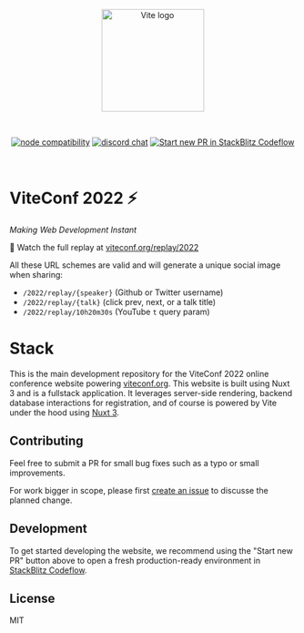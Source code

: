 <p align="center">
  <a href="https://viteconf.org" target="_blank" rel="noopener noreferrer">
    <img width="180" src="https://viteconf.org/images/viteconf.svg" alt="Vite logo">
  </a>
</p>
<br/>
<p align="center">
  <a href="https://nodejs.org/en/about/releases/"><img src="https://img.shields.io/node/v/vite.svg" alt="node compatibility"></a>
  <a href="https://chat.vitejs.dev"><img src="https://img.shields.io/badge/chat-discord-blue?style=flat&logo=discord" alt="discord chat"></a>
  <a href="https://stackblitz.com/~/github.com/stackblitz/viteconf"><img src="https://developer.stackblitz.com/img/start_pr_dark_small.svg" alt="Start new PR in StackBlitz Codeflow"></a>
</p>
<br/>

# ViteConf 2022 ⚡

*Making Web Development Instant*

💜 Watch the full replay at [viteconf.org/replay/2022](https://viteconf.org/replay/2022)
 
All these URL schemes are valid and will generate a unique social image when sharing:
- `/2022/replay/{speaker}` (Github or Twitter username)
- `/2022/replay/{talk}` (click prev, next, or a talk title)
- `/2022/replay/10h20m30s` (YouTube `t` query param)

# Stack

This is the main development repository for the ViteConf 2022 online conference website powering [viteconf.org](https://viteconf.org). This website is built using Nuxt 3 and is a fullstack application. It leverages server-side rendering, backend database interactions for registration, and of course is powered by Vite under the hood using [Nuxt 3](https://v3.nuxtjs.org/).

## Contributing

Feel free to submit a PR for small bug fixes such as a typo or small improvements.

For work bigger in scope, please first [create an issue](https://github.com/stackblitz/viteconf/issues/new) to discusse the planned change.

## Development

To get started developing the website, we recommend using the "Start new PR" button above to open a fresh production-ready environment in [StackBlitz Codeflow](https://developer.stackblitz.com/codeflow).

## License

MIT
